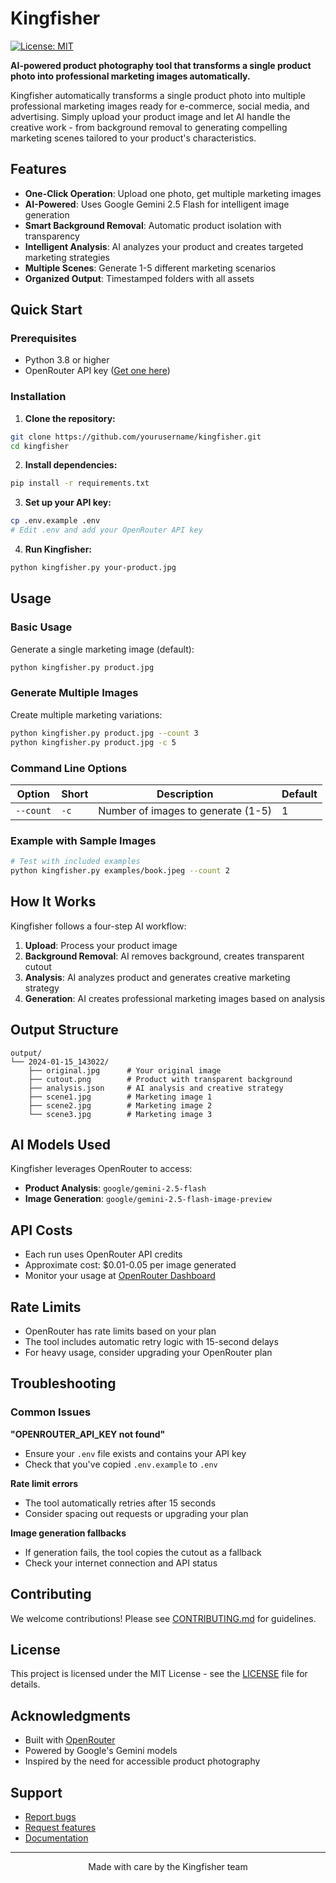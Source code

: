 # Kingfisher

[![License: MIT](https://img.shields.io/badge/License-MIT-yellow.svg)](https://opensource.org/licenses/MIT)

**AI-powered product photography tool that transforms a single product photo into professional marketing images automatically.**

Kingfisher automatically transforms a single product photo into multiple professional marketing images ready for e-commerce, social media, and advertising. Simply upload your product image and let AI handle the creative work - from background removal to generating compelling marketing scenes tailored to your product's characteristics.

## Features

- **One-Click Operation**: Upload one photo, get multiple marketing images
- **AI-Powered**: Uses Google Gemini 2.5 Flash for intelligent image generation
- **Smart Background Removal**: Automatic product isolation with transparency
- **Intelligent Analysis**: AI analyzes your product and creates targeted marketing strategies
- **Multiple Scenes**: Generate 1-5 different marketing scenarios
- **Organized Output**: Timestamped folders with all assets

## Quick Start

### Prerequisites

- Python 3.8 or higher
- OpenRouter API key ([Get one here](https://openrouter.ai/))

### Installation

1. **Clone the repository:**
```bash
git clone https://github.com/yourusername/kingfisher.git
cd kingfisher
```

2. **Install dependencies:**
```bash
pip install -r requirements.txt
```

3. **Set up your API key:**
```bash
cp .env.example .env
# Edit .env and add your OpenRouter API key
```

4. **Run Kingfisher:**
```bash
python kingfisher.py your-product.jpg
```

## Usage

### Basic Usage

Generate a single marketing image (default):
```bash
python kingfisher.py product.jpg
```

### Generate Multiple Images

Create multiple marketing variations:
```bash
python kingfisher.py product.jpg --count 3
python kingfisher.py product.jpg -c 5
```

### Command Line Options

| Option | Short | Description | Default |
|--------|-------|-------------|---------|
| `--count` | `-c` | Number of images to generate (1-5) | 1 |

### Example with Sample Images

```bash
# Test with included examples
python kingfisher.py examples/book.jpeg --count 2
```

## How It Works

Kingfisher follows a four-step AI workflow:

1. **Upload**: Process your product image
2. **Background Removal**: AI removes background, creates transparent cutout
3. **Analysis**: AI analyzes product and generates creative marketing strategy
4. **Generation**: AI creates professional marketing images based on analysis

## Output Structure

```
output/
└── 2024-01-15_143022/
    ├── original.jpg      # Your original image
    ├── cutout.png        # Product with transparent background
    ├── analysis.json     # AI analysis and creative strategy
    ├── scene1.jpg        # Marketing image 1
    ├── scene2.jpg        # Marketing image 2
    └── scene3.jpg        # Marketing image 3
```

## AI Models Used

Kingfisher leverages OpenRouter to access:

- **Product Analysis**: `google/gemini-2.5-flash`
- **Image Generation**: `google/gemini-2.5-flash-image-preview`

## API Costs

- Each run uses OpenRouter API credits
- Approximate cost: $0.01-0.05 per image generated
- Monitor your usage at [OpenRouter Dashboard](https://openrouter.ai/dashboard)

## Rate Limits

- OpenRouter has rate limits based on your plan
- The tool includes automatic retry logic with 15-second delays
- For heavy usage, consider upgrading your OpenRouter plan

## Troubleshooting

### Common Issues

**"OPENROUTER_API_KEY not found"**
- Ensure your `.env` file exists and contains your API key
- Check that you've copied `.env.example` to `.env`

**Rate limit errors**
- The tool automatically retries after 15 seconds
- Consider spacing out requests or upgrading your plan

**Image generation fallbacks**
- If generation fails, the tool copies the cutout as a fallback
- Check your internet connection and API status

## Contributing

We welcome contributions! Please see [CONTRIBUTING.md](CONTRIBUTING.md) for guidelines.

## License

This project is licensed under the MIT License - see the [LICENSE](LICENSE) file for details.

## Acknowledgments

- Built with [OpenRouter](https://openrouter.ai/)
- Powered by Google's Gemini models
- Inspired by the need for accessible product photography

## Support

- [Report bugs](https://github.com/yourusername/kingfisher/issues)
- [Request features](https://github.com/yourusername/kingfisher/issues)
- [Documentation](https://github.com/yourusername/kingfisher/wiki)

---

<p align="center">Made with care by the Kingfisher team</p>
